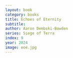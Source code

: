 ```yaml
---
layout: book
category: books
title: Echoes of Eternity
subtitle: 
author: Aaron Dembski-Bowden
series: Siege of Terra
index: 9
year: 2024
image: eoe.jpg
---
```

